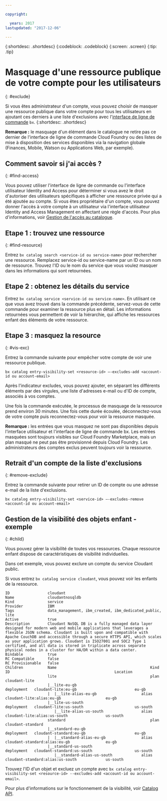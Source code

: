 ```yaml
---

copyright:

  years: 2017
lastupdated: "2017-12-06"

---
```


{:shortdesc: .shortdesc}
{:codeblock: .codeblock}
{:screen: .screen}
{:tip: .tip}

# Masquage d'une ressource publique de votre compte pour les utilisateurs 
{: #exclude}

Si vous êtes administrateur d'un compte, vous pouvez choisir de masquer une ressource publique dans votre compte pour tous les utilisateurs en ajoutant ces derniers à une liste d'exclusions avec l'[interface de ligne de commande](/docs/cli/reference/bluemix_cli/bx_cli.html#bluemix_catalog_entry_visibility_set) `bx`.
{:shortdesc: .shortdesc}

**Remarque :** le masquage d'un élément dans le catalogue ne retire pas ce dernier de l'interface de ligne de commande Cloud Foundry ou des listes de mise à disposition des services disponibles via la navigation globale (Finances, Mobile, Watson ou Applications Web, par exemple).

## Comment savoir si j'ai accès ?
{: #find-access}

Vous pouvez utiliser l'interface de ligne de commande ou l'interface utilisateur Identity and Access pour déterminer si vous avez le droit d'autoriser des utilisateurs spécifiques à afficher une ressource privée qui a été ajoutée au compte. Si vous êtes propriétaire d'un compte, vous pouvez donner l'accès à votre compte à un utilisateur via l'interface utilisateur Identity and Access Management en affectant une règle d'accès. Pour plus d'informations, voir [Gestion de l'accès au catalogue](access.html).

## Etape 1 : trouvez une ressource
{: #find-resource}

Entrez `bx catalog search <service-id ou service-name>` pour rechercher une ressource. Remplacez service-id ou service-name par un ID ou un nom de ressource. Trouvez l'ID ou le nom du service que vous voulez masquer dans les informations qui sont retournées.

## Etape 2 : obtenez les détails du service

Entrez `bx catalog service <service-id ou service-name>`. En utilisant ce que vous avez trouvé dans la commande précédente, servez-vous de cette commande pour examiner la ressource plus en détail. Les informations retournées vous permettent de voir la hiérarchie, qui affiche les ressources enfant des éléments de votre ressource.

## Etape 3 : masquez la resource
{: #vis-exc}

Entrez la commande suivante pour empêcher votre compte de voir une ressource publique.

`bx catalog entry-visibility-set <resource-id> —-excludes-add <account-id ou account-email>`

Après l'indicateur excludes, vous pouvez ajouter, en séparant les différents éléments par des virgules, une liste d'adresses e-mail ou d'ID de compte, associés à vos comptes.

Une fois la commande exécutée, le processus de masquage de la ressource prend environ 30 minutes. Une fois cette durée écoulée, déconnectez-vous de votre compte puis reconnectez-vous pour voir la ressource masquée.

**Remarque :** les entrées que vous masquez ne sont pas disponibles depuis l'interface utilisateur et l'interface de ligne de commande bx. Les entrées masquées sont toujours visibles sur Cloud Foundry Marketplace, mais un plan masqué ne peut pas être provisionné depuis Cloud Foundry. Les administrateurs des comptes exclus peuvent toujours voir la ressource.

## Retrait d'un compte de la liste d'exclusions
{: #remove-exclude}

Entrez la commande suivante pour retirer un ID de compte ou une adresse e-mail de la liste d'exclusions.

`bx catalog entry-visibility-set <service-id> —-excludes-remove <account-id ou account-email>`

## Gestion de la visibilité des objets enfant - exemple
{: #child}

Vous pouvez gérer la visibilité de toutes vos ressources. Chaque ressource enfant dispose de caractéristiques de visibilité individuelles.

Dans cet exemple, vous pouvez exclure un compte du service Cloudant public.

Si vous entrez `bx catalog service cloudant`, vous pouvez voir les enfants de la ressource.

```
ID                 cloudant
Name               cloudantnosqldb
Kind               service
Provider           IBM
Tags               data_management, ibm_created, ibm_dedicated_public, lite
Active             true
Description        Cloudant NoSQL DB is a fully managed data layer designed for modern web and mobile applications that leverages a flexible JSON schema. Cloudant is built upon and compatible with Apache CouchDB and accessible through a secure HTTPS API, which scales as your application grows. Cloudant is ISO27001 and SOC2 Type 1 certified, and all data is stored in triplicate across separate physical nodes in a cluster for HA/DR within a data center.
Bindable           true
RC Compatible      false
RC Provisionable   false
Children           Name                                          Kind         ID                                               Location
                   lite                                          plan         cloudant-lite
                   |__lite-eu-gb                             deployment   cloudant-lite:eu-gb                          eu-gb
                   |  |__lite-alias-eu-gb                    alias        cloudant-lite:alias:eu-gb                    eu-gb
                   |__lite-us-south                          deployment   cloudant-lite:us-south                       us-south
                      |__lite-alias-us-south                 alias        cloudant-lite:alias:us-south                 us-south
                   standard                                      plan         cloudant-standard
                   |__standard-eu-gb                         deployment   cloudant-standard:eu-gb                      eu-gb
                   |  |__standard-alias-eu-gb                alias        cloudant-standard:alias:eu-gb                eu-gb
                   |__standard-us-south                      deployment   cloudant-standard:us-south                   us-south
                      |__standard-alias-us-south             alias        cloudant-standard:alias:us-south             us-south
```

Trouvez l'ID d'un objet et excluez un compte avec `bx catalog entry-visibility-set <resource-id> --excludes-add <account-id ou account-email>`.

Pour plus d'informations sur le fonctionnement de la visibilité, voir [Catalog API](https://console.bluemix.net/apidocs/682).
